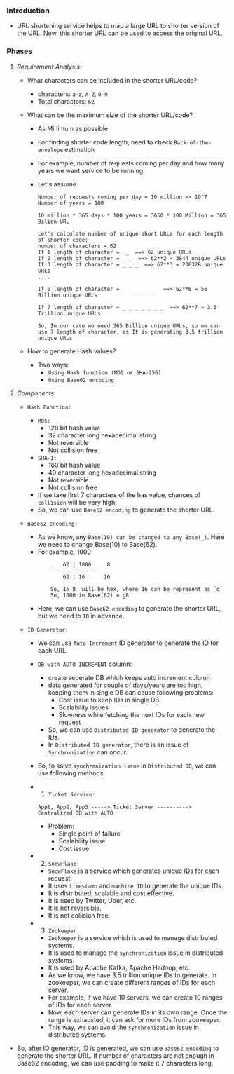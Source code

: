 ### Introduction
- URL shortening service helps to map a large URL to shorter version of the URL. Now, 
  this shorter URL can be used to access the original URL.

### Phases
1. *Requirement Analysis:*
    - What characters can be included in the shorter URL/code?
        - characters: `a-z`, `A-Z`, `0-9`
        - Total characters: `62`

    - What can be the maximum size of the shorter URL/code?
        - As Minimum as possible
        - For finding shorter code length, need to check `Back-of-the-envelope` estimation
        - For example, number of requests coming per day and how many years we want service to be running.
        - Let's assume 

            ```
            Number of requests coming per day = 10 million => 10^7
            Number of years = 100

            10 million * 365 days * 100 years = 3650 * 100 Million = 365 Bilion URL

            Let's calculate number of unique short URLs for each length of shorter code:
            number of characters = 62
            If 1 length of character =  _  ==> 62 unique URLs
            If 2 length of character = _ _  ==> 62**2 = 3844 unique URLs
            If 3 length of character = _ _ _  ==> 62**3 = 238328 unique URLs
            ....

            If 6 length of character = _ _ _ _ _ _  ==> 62**6 = 56 Billion unique URLs

            If 7 length of character = _ _ _ _ _ _ _  ==> 62**7 = 3.5 Trillion unique URLs

            So, In our case we need 365 Billion unique URLs, so we can use 7 length of character, as It is generating 3.5 trillion unique URLs
            ```

    - How to generate Hash values?
        - Two ways: 
            - `Using Hash function (MD5 or SHA-256)` 
            - `Using Base62 encoding`

2. *Components:*
    - `Hash Function:`
        - `MD5:` 
            - 128 bit hash value
            - 32 character long hexadecimal string
            - Not reversible
            - Not collision free
        - `SHA-1:`
            - 160 bit hash value
            - 40 character long hexadecimal string
            - Not reversible
            - Not collision free
        - If we take first 7 characters of the has value, chances of `collision` will be very high.
        - So, we can use `Base62 encoding` to generate the shorter URL.
    
    - `Base62 encoding:`
        - As we know, any `Base(10) can be changed to any Base(_)`. Here we need to change Base(10) to Base(62).
        - For example, 1000
            ```
                    62 | 1000     8
                ---------------
                    62 | 16      16
                
                So, 16 8  will be hex, where 16 can be represent as `g` 
                So, 1000 in Base(62) = g8
            ```
        - Here, we can use `Base62 encoding` to generate the shorter URL, but we need to `ID` in advance.
        
    - `ID Generator:`
        - We can use `Auto Increment` ID generator to generate the ID for each URL.

        - `DB with AUTO INCREMENT` column:
            - create seperate DB which keeps auto increment column
            - data generated for couple of days/years are too high, keeping them in single DB can cause following problems:
                - Cost issue to keep IDs in single DB
                - Scalability issues
                - Slowness while fetching the next IDs for each new request
            - So, we can use `Distributed ID generator` to generate the IDs.
            - In `Distributed ID generator`, there is an issue of `Synchronization` can occur.
        
        - So, to solve `synchronization issue` in `Distributed DB`, we can use following methods:
        - 1. `Ticket Service:`
            ```
            App1, App2, App3 -----> Ticket Server ----------> Centralized DB with AUTO
            ```

            - Problem: 
                - Single point of failure
                - Scalability issue
                - Cost issue
        
        - 2. `SnowFlake:`
            - `SnowFlake` is a service which generates unique IDs for each request.
            - It uses `timestamp` and `machine ID` to generate the unique IDs.
            - It is distributed, scalable and cost effective.
            - It is used by Twitter, Uber, etc.
            - It is not reversible.
            - It is not collision free.
        
        - 3. `Zookeeper:`
            - `Zookeeper` is a service which is used to manage distributed systems.
            - It is used to manage the `synchronization` issue in distributed systems.
            - It is used by Apache Kafka, Apache Hadoop, etc.
            - As we know, we have 3.5 trillion unique IDs to generate. In zookeeper, we can create different ranges of IDs for each server.
            - For example, if we have 10 servers, we can create 10 ranges of IDs for each server.
            - Now, each server can generate IDs in its own range. Once the range is exhausted, it can ask for more IDs from zookeeper.
            - This way, we can avoid the `synchronization` issue in distributed systems.

- So, after ID generator, ID is generated, we can use `Base62 encoding` to generate the shorter URL. If number of characters are not enough in Base62 encoding, we can use padding to make it 7 characters long.
            

                
